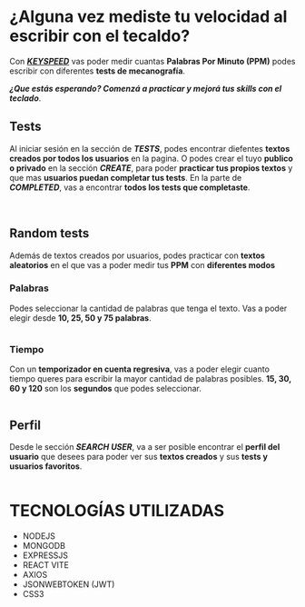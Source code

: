 # ¿Alguna vez mediste tu velocidad al escribir con el tecaldo?

Con [***KEYSPEED***](https://keyspeed.netlify.app/) vas poder medir cuantas **Palabras Por Minuto (PPM)** podes escribir con diferentes **tests de mecanografía**. 

***¿Que estás esperando? Comenzá a practicar y mejorá tus skills con el teclado***.

## Tests

Al iniciar sesión en la sección de ***TESTS***, podes encontrar diefentes **textos creados por todos los usuarios** en la pagina. O podes crear el tuyo **publico o privado** en la sección ***CREATE***, para poder **practicar tus propios textos** y que mas **usuarios puedan completar tus tests**. En la parte de ***COMPLETED***, vas a encontrar **todos los tests que completaste**.

![]() ![]() ![]()

## Random tests

Además de textos creados por usuarios, podes practicar con **textos aleatorios** en el que vas a poder medir tus **PPM** con **diferentes modos**

### Palabras

Podes seleccionar la cantidad de palabras que tenga el texto. Vas a poder elegir desde **10, 25, 50 y 75 palabras**.

![]()

### Tiempo

Con un **temporizador en cuenta regresiva**, vas a poder elegir cuanto tiempo queres para escribir la mayor cantidad de palabras posibles. **15, 30, 60 y 120** son los **segundos** que podes seleccionar.

![]()

## Perfil

Desde le sección ***SEARCH USER***, va a ser posible encontrar el **perfil del usuario** que desees para poder ver sus **textos creados** y sus **tests y usuarios favoritos**.

![]()

# TECNOLOGÍAS UTILIZADAS
- NODEJS
- MONGODB
- EXPRESSJS
- REACT VITE
- AXIOS
- JSONWEBTOKEN (JWT)
- CSS3
